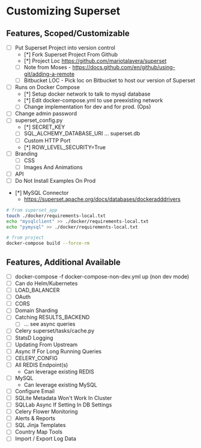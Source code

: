# Customizing Superset

## Features, Scoped/Customizable

- [ ] Put Superset Project into version control
  - [*] Fork Superset Project From Github
  - [*] Project Loc https://github.com/mariotalavera/superset
  - [ ] Note from Moses - https://docs.github.com/en/github/using-git/adding-a-remote
  - [ ] Bitbucket LOC - Pick loc on Bitbucket to host our version of Superset

- [ ] Runs on Docker Compose
  - [*] Setup docker network to talk to mysql database
  - [*] Edit docker-compose.yml to use preexisting network
  - [ ] Change implementation for dev and for prod. (Ops)

- [ ] Change admin password
- [ ] superset_config.py
  - [*] SECRET_KEY
  - [ ] SQL_ALCHEMY_DATABASE_URI ... superset.db
  - [ ] Custom HTTP Port
  - [*] ROW_LEVEL_SECURITY=True
- [ ] Branding
  - [ ] CSS
  - [ ] Images And Animations
- [ ] API
- [ ] Do Not Install Examples On Prod

- [*] MySQL Connector
  - https://superset.apache.org/docs/databases/dockeradddrivers
```bash
# from superset_app
touch ./docker/requirements-local.txt
echo "mysqlclient" >> ./docker/requirements-local.txt 
echo "pymysql" >> ./docker/requirements-local.txt

# from project
docker-compose build --force-rm
```

## Features, Additional Available
- [ ] docker-compose -f docker-compose-non-dev.yml up (non dev mode)
- [ ] Can do Helm/Kubernetes
- [ ] LOAD_BALANCER
- [ ] OAuth
- [ ] CORS
- [ ] Domain Sharding
- [ ] Catching RESULTS_BACKEND
  - [ ] ... see async queries
- [ ] Celery superset/tasks/cache.py
- [ ] StatsD Logging
- [ ] Updating From Upstream
- [ ] Async If For Long Running Queries
- [ ] CELERY_CONFIG
- [ ] All REDIS Endpoint(s)
  - Can leverage existing REDIS
- [ ] MySQL 
    - Can leverage existing MySQL
- [ ] Configure Email
- [ ] SQLite Metadata Won't Work In Cluster
- [ ] SQLLab Async If Setting In DB Settings
- [ ] Celery Flower Monitoring
- [ ] Alerts & Reports
- [ ] SQL Jinja Templates
- [ ] Country Map Tools
- [ ] Import / Export Log Data